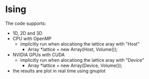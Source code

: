 # Ising

The code supports:
- 1D, 2D and 3D
- CPU with OpenMP
    - implicitly run when alocationg the lattice aray with "Host"
		- Array<int> *lattice = new Array<int>(Host, Volume());
- NVIDIA GPUs with CUDA
    - implicitly run when alocationg the lattice aray with "Device"
		- Array<int> *lattice = new Array<int>(Device, Volume());
- the results are plot in real time using gnuplot
